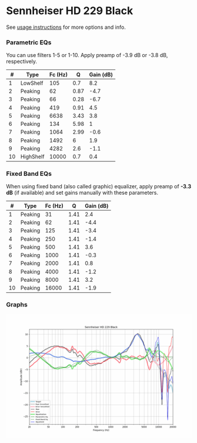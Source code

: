 # Sennheiser HD 229 Black
See [usage instructions](https://github.com/jaakkopasanen/AutoEq#usage) for more options and info.

### Parametric EQs
You can use filters 1-5 or 1-10. Apply preamp of -3.9 dB or -3.8 dB, respectively.

|   # | Type      |   Fc (Hz) |    Q |   Gain (dB) |
|-----|-----------|-----------|------|-------------|
|   1 | LowShelf  |       105 | 0.7  |         8.2 |
|   2 | Peaking   |        62 | 0.87 |        -4.7 |
|   3 | Peaking   |        66 | 0.28 |        -6.7 |
|   4 | Peaking   |       419 | 0.91 |         4.5 |
|   5 | Peaking   |      6638 | 3.43 |         3.8 |
|   6 | Peaking   |       134 | 5.98 |         1   |
|   7 | Peaking   |      1064 | 2.99 |        -0.6 |
|   8 | Peaking   |      1492 | 6    |         1.9 |
|   9 | Peaking   |      4282 | 2.6  |        -1.1 |
|  10 | HighShelf |     10000 | 0.7  |         0.4 |

### Fixed Band EQs
When using fixed band (also called graphic) equalizer, apply preamp of **-3.3 dB** (if available) and set gains manually with these parameters.

|   # | Type    |   Fc (Hz) |    Q |   Gain (dB) |
|-----|---------|-----------|------|-------------|
|   1 | Peaking |        31 | 1.41 |         2.4 |
|   2 | Peaking |        62 | 1.41 |        -4.4 |
|   3 | Peaking |       125 | 1.41 |        -3.4 |
|   4 | Peaking |       250 | 1.41 |        -1.4 |
|   5 | Peaking |       500 | 1.41 |         3.6 |
|   6 | Peaking |      1000 | 1.41 |        -0.3 |
|   7 | Peaking |      2000 | 1.41 |         0.8 |
|   8 | Peaking |      4000 | 1.41 |        -1.2 |
|   9 | Peaking |      8000 | 1.41 |         3.2 |
|  10 | Peaking |     16000 | 1.41 |        -1.9 |

### Graphs
![](./Sennheiser%20HD%20229%20Black.png)

